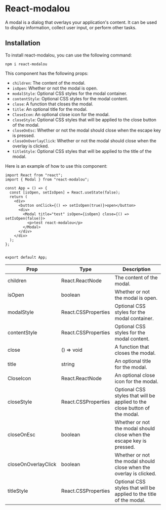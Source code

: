 # React-modalou

A modal is a dialog that overlays your application's content. It can be used to display information, collect user input, or perform other tasks.
## Installation

To install react-modalou, you can use the following command:
```
npm i react-modalou
```
This component has the following props:

- `children`: The content of the modal.
- `isOpen`: Whether or not the modal is open.
- `modalStyle`: Optional CSS styles for the modal container.
- `contentStyle`: Optional CSS styles for the modal content.
- `close`: A function that closes the modal.
- `title`: An optional title for the modal.
- `CloseIcon`: An optional close icon for the modal.
- `closeStyle`: Optional CSS styles that will be applied to the close button of the modal.
- `closeOnEsc`: Whether or not the modal should close when the escape key is pressed.
- `closeOnOverlayClick`: Whether or not the modal should close when the overlay is clicked.
- `titleStyle`: Optional CSS styles that will be applied to the title of the modal.

Here is an example of how to use this component:

```
import React from "react";
import { Modal } from "react-modalou";

const App = () => {
  const [isOpen, setIsOpen] = React.useState(false);
  return (
    <div>
      <button onClick={() => setIsOpen(true)}>open</button>
      <div>
        <Modal title="test" isOpen={isOpen} close={() => setIsOpen(false)}>
          <p>test react-modalou</p>
        </Modal>
      </div>
    </div>
  );
};


export default App;

```


| Prop | Type | Description |
|---|---|---|
| children | React.ReactNode | The content of the modal. |
| isOpen | boolean | Whether or not the modal is open. |
| modalStyle | React.CSSProperties | Optional CSS styles for the modal container. |
| contentStyle | React.CSSProperties | Optional CSS styles for the modal content. |
| close | () => void | A function that closes the modal. |
| title | string | An optional title for the modal. |
| CloseIcon | React.ReactNode | An optional close icon for the modal. |
| closeStyle | React.CSSProperties | Optional CSS styles that will be applied to the close button of the modal. |
| closeOnEsc | boolean | Whether or not the modal should close when the escape key is pressed. |
| closeOnOverlayClick | boolean | Whether or not the modal should close when the overlay is clicked. |
| titleStyle | React.CSSProperties | Optional CSS styles that will be applied to the title of the modal. |